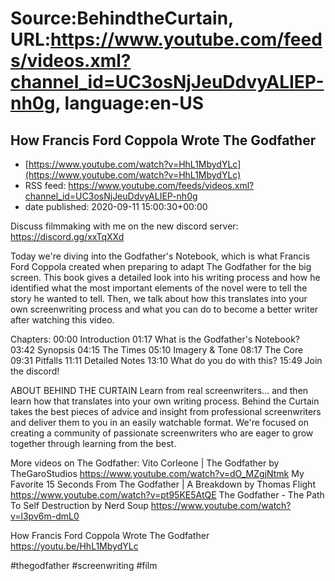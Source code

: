 # Source:BehindtheCurtain, URL:https://www.youtube.com/feeds/videos.xml?channel_id=UC3osNjJeuDdvyALIEP-nh0g, language:en-US

## How Francis Ford Coppola Wrote The Godfather
 - [https://www.youtube.com/watch?v=HhL1MbydYLc](https://www.youtube.com/watch?v=HhL1MbydYLc)
 - RSS feed: https://www.youtube.com/feeds/videos.xml?channel_id=UC3osNjJeuDdvyALIEP-nh0g
 - date published: 2020-09-11 15:00:30+00:00

Discuss filmmaking with me on the new discord server: https://discord.gg/xxTqXXd﻿

Today we're diving into the Godfather's Notebook, which is what Francis Ford Coppola created when preparing to adapt The Godfather for the big screen. This book gives a detailed look into his writing process and how he identified what the most important elements of the novel were to tell the story he wanted to tell. Then, we talk about how this translates into your own screenwriting process and what you can do to become a better writer after watching this video.

Chapters:
00:00 Introduction
01:17 What is the Godfather's Notebook?
03:42 Synopsis
04:15 The Times
05:10 Imagery & Tone
08:17 The Core
09:31 Pitfalls
11:11 Detailed Notes
13:10 What do you do with this?
15:49 Join the discord!

ABOUT BEHIND THE CURTAIN
Learn from real screenwriters... and then learn how that translates into your own writing process. Behind the Curtain takes the best pieces of advice and insight from professional screenwriters and deliver them to you in an easily watchable format. We're focused on creating a community of passionate screenwriters who are eager to grow together through learning from the best.

More videos on The Godfather:
Vito Corleone | The Godfather by TheGaroStudios
https://www.youtube.com/watch?v=dO_MZgjNtmk
My Favorite 15 Seconds From The Godfather | A Breakdown by Thomas Flight
https://www.youtube.com/watch?v=pt95KE5AtQE
The Godfather - The Path To Self Destruction by Nerd Soup
https://www.youtube.com/watch?v=l3pv6m-dmL0

How Francis Ford Coppola Wrote The Godfather
https://youtu.be/HhL1MbydYLc

#thegodfather #screenwriting #film

